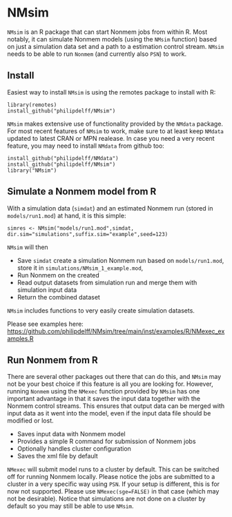 # NMsim
`NMsim` is an R package that can start Nonmem jobs from within
R. Most notably, it can simulate Nonmem models (using the `NMsim`
function) based on just a simulation data set and a path to a
estimation control stream. `NMsim` needs to be able to run `Nonmem`
(and currently also `PSN`) to work.

## Install
Easiest way to install `NMsim` is using the remotes package to install with R:

    library(remotes)
    install_github("philipdelff/NMsim")

`NMsim` makes extensive use of functionality provided by the `NMdata`
package. For most recent features of `NMsim` to work, make sure to at
least keep `NMdata` updated to latest CRAN or MPN realease. In case
you need a very recent feature, you may need to install `NMdata` from
github too:

    install_github("philipdelff/NMdata")
    install_github("philipdelff/NMsim")
    library("NMsim")

## Simulate a Nonmem model from R
With a simulation data (`simdat`) and an estimated Nonmem run (stored in `models/run1.mod`) at hand, it is this simple:

    simres <- NMsim("models/run1.mod",simdat,
	dir.sim="simulations",suffix.sim="example",seed=123)

`NMsim` will then 
- Save `simdat` 
create a simulation Nonmem run based on `models/run1.mod`, store it in `simulations/NMsim_1_example.mod`,
- Run Nonmem on the created 
- Read output datasets from simulation run and merge them with simulation input data
- Return the combined dataset

`NMsim` includes functions to very easily create simulation datasets. 

Please see examples here:
https://github.com/philipdelff/NMsim/tree/main/inst/examples/R/NMexec_examples.R
	
## Run Nonmem from R
There are several other packages out there that can do this, and
`NMsim` may not be your best choice if this feature is all you are
looking for. However, running `Nonmem` using the `NMexec` function
provided by `NMsim` has one important advantage in that it saves the
input data together with the Nonmem control streams. This ensures that
output data can be merged with input data as it went into the model,
even if the input data file should be modified or lost.

- Saves input data with Nonmem model
- Provides a simple R command for submission of Nonmem jobs
- Optionally handles cluster configuration
- Saves the xml file by default

`NMexec` will submit model runs to a cluster by default. This can be
switched off for running Nonmem locally. Please notice the jobs are
submitted to a cluster in a very specific way using `PSN`. If your
setup is different, this is for now not supported. Please use
`NMexec(sge=FALSE)` in that case (which may not be desirable). Notice
that simulations are not done on a cluster by default so you may still
be able to use `NMsim`.
